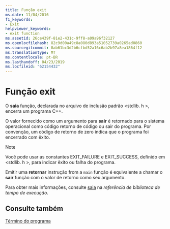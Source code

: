 ```yaml
---
title: Função exit
ms.date: 11/04/2016
f1_keywords:
- Exit
helpviewer_keywords:
- exit function
ms.assetid: 26ce439f-81e2-431c-9ff8-a09a96f32127
ms.openlocfilehash: 82c9d00a49c8a080d893a51052739a0265ad0860
ms.sourcegitcommit: 0ab61bc3d2b6cfbd52a16c6ab2b97a8ea1864f12
ms.translationtype: MT
ms.contentlocale: pt-BR
ms.lasthandoff: 04/23/2019
ms.locfileid: "62154432"
---
```

# <a name="exit-function"></a>Função exit

O **saia** função, declarada no arquivo de inclusão padrão \<stdlib. h >, encerra um programa C++.

O valor fornecido como um argumento para **sair** é retornado para o sistema operacional como código retorno de código ou sair do programa. Por convenção, um código de retorno de zero indica que o programa foi encerrado com êxito.

> [!NOTE]
>  Você pode usar as constantes EXIT_FAILURE e EXIT_SUCCESS, definido em \<stdlib. h >, para indicar êxito ou falha do programa.

Emitir uma **retornar** instrução from a `main` função é equivalente a chamar o **sair** função com o valor de retorno como seu argumento.

Para obter mais informações, consulte [saia](../c-runtime-library/reference/exit-exit-exit.md) na *referência de biblioteca de tempo de execução*.

## <a name="see-also"></a>Consulte também

[Término do programa](../cpp/program-termination.md)